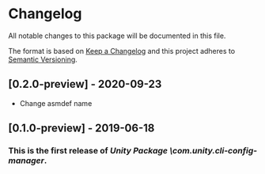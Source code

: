 # Changelog
All notable changes to this package will be documented in this file.

The format is based on [Keep a Changelog](http://keepachangelog.com/en/1.0.0/)
and this project adheres to [Semantic Versioning](http://semver.org/spec/v2.0.0.html).

## [0.2.0-preview] - 2020-09-23

* Change asmdef name

## [0.1.0-preview] - 2019-06-18

### This is the first release of *Unity Package \com.unity.cli-config-manager*.

